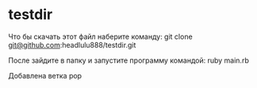 # testdir

Что бы скачать этот файл наберите команду: 
git clone git@github.com:headlulu888/testdir.git

После зайдите в папку и запустите программу командой:
ruby main.rb

Добавлена ветка pop
